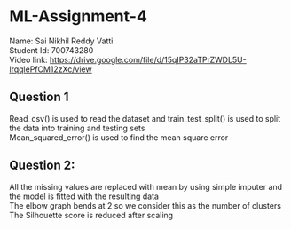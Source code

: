 # ML-Assignment-4
Name: Sai Nikhil Reddy Vatti<br>
Student Id: 700743280<br>
Video link: https://drive.google.com/file/d/15qIP32aTPrZWDL5U-lrqqlePfCM12zXc/view <br>

## Question 1
Read_csv() is used to read the dataset and train_test_split() is used to split the data into training and testing sets<br>
Mean_squared_error() is used to find the mean square error<br>
## Question 2:
All the missing values are replaced with mean by using simple imputer and the model is fitted with the resulting data<br>
The elbow graph bends at 2 so we consider this as the number of clusters<br>
The Silhouette score is reduced after scaling
